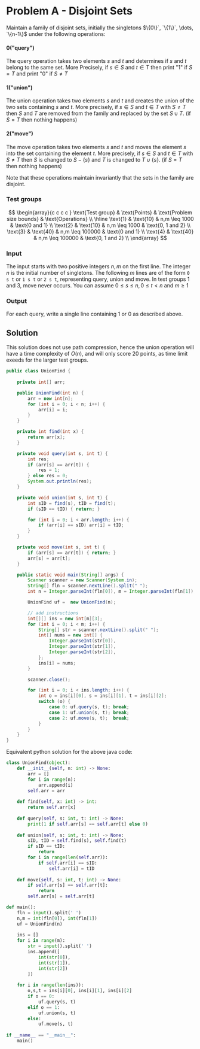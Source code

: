# Problem A - Disjoint Sets

Maintain a family of disjoint sets, initially the singletons $`\{0\}`, `\{1\}`, \dots, `\{n-1\}`$ under the following operations:

#### 0("query")

The query operation takes two elements $s$ and $t$ and determines if $s$ and $t$ belong to the same set. More Precisely, if $s\in S$ and $t\in T$ then print "1" if $S=T$ and print "0" if $S\not = T$

#### 1("union")

The union operation takes two elements $s$ and $t$ and creates the union of the two sets containing $s$ and $t$. More precisely, if $s \in S$ and $t \in T$ with $S \not = T$ then $S$ and $T$ are removed from the family and replaced by the set $S \cup T$. (if $S=T$ then nothing happens)

#### 2("move")

The move operation takes two elements $s$ and $t$ and moves the element $s$ into the set containing the element $t$. More precisely, if $s \in S$ and $t \in T$ with $S \not = T$ then $S$ is changed to 
$`S - \{s\}`$ and $T$ is changed to $`T \cup \{s\}`$. (if $S=T$ then nothing happens)

Note that these operations maintain invariantly that the sets in the family are disjoint.

### Test groups

$$
\begin{array}{c c c c }
  \text{Test group} & \text{Points} & \text{Problem size bounds} & \text{Operations} \\
  \hline
  \text{1} & \text{10} & n,m \leq 1000 & \text{0 and 1} \\
  \text{2} & \text{10} & n,m \leq 1000 & \text{0, 1 and 2} \\
  \text{3} & \text{40} & n,m \leq 100000 & \text{0 and 1} \\
  \text{4} & \text{40} & n,m \leq 100000 & \text{0, 1 and 2} \\
\end{array}
$$

### Input

The input starts with two positive integers $n, m$ on the first line. The integer $n$ is the initial number of singletons. The following $m$ lines are of the form `0 s t` or `1 s t` or `2 s t`, representing query, union and move. In test groups 1 and 3, move never occurs. You can assume $0 \leq s \leq n,0 \leq t < n$ and $m \geq 1$

### Output

For each query, write a single line containing 1 or 0 as described above.

## Solution

This solution does not use path compression, hence the union operation will have a time complexity of $O(n)$, and will only score 20 points, as time limit exeeds for the larger test groups.

```java
public class UnionFind {
    
    private int[] arr;

    public UnionFind(int n) {
        arr = new int[n];
        for (int i = 0; i < n; i++) {
            arr[i] = i;
        }
    }

    private int find(int x) {
        return arr[x];
    }

    private void query(int s, int t) {
        int res;
        if (arr[s] == arr[t]) {
            res = 1;
        } else res = 0;
        System.out.println(res);
    }

    private void union(int s, int t) {
        int sID = find(s), tID = find(t);
        if (sID == tID) { return; }

        for (int i = 0; i < arr.length; i++) {
            if (arr[i] == sID) arr[i] = tID;
        }
    }

    private void move(int s, int t) {
        if (arr[s] == arr[t]) { return; } 
        arr[s] = arr[t];
    }

    public static void main(String[] args) {
        Scanner scanner = new Scanner(System.in);
        String[] fln = scanner.nextLine().split(" ");
        int n = Integer.parseInt(fln[0]), m = Integer.parseInt(fln[1]);

        UnionFind uf =  new UnionFind(n);

        // add instructions
        int[][] ins = new int[m][3];
        for (int i = 0; i < m; i++) {
            String[] str = scanner.nextLine().split(" ");
            int[] nums = new int[] { 
                Integer.parseInt(str[0]),
                Integer.parseInt(str[1]),
                Integer.parseInt(str[2]),
            };
            ins[i] = nums;
        }

        scanner.close();

        for (int i = 0; i < ins.length; i++) {
            int o = ins[i][0], s = ins[i][1], t = ins[i][2]; 
            switch (o) {
                case 0: uf.query(s, t); break;
                case 1: uf.union(s, t); break;
                case 2: uf.move(s, t);  break;
            }   
        }
    }
}
```

Equivalent python solution for the above java code:

```python
class UnionFind(object):
    def __init__(self, n: int) -> None:
        arr = []
        for i in range(n):
            arr.append(i)
        self.arr = arr
    
    def find(self, x: int) -> int:
        return self.arr[x]
    
    def query(self, s: int, t: int) -> None:
        print(1 if self.arr[s] == self.arr[t] else 0)
        
    def union(self, s: int, t: int) -> None:
        sID, tID = self.find(s), self.find(t)
        if sID == tID: 
            return
        for i in range(len(self.arr)):
            if self.arr[i] == sID:
                self.arr[i] = tID
    
    def move(self, s: int, t: int) -> None:
        if self.arr[s] == self.arr[t]:
            return
        self.arr[s] = self.arr[t]

def main():
    fln = input().split(' ')
    n,m = int(fln[0]), int(fln[1])
    uf = UnionFind(n)
    
    ins = []
    for i in range(m):
        str = input().split(' ')
        ins.append([
            int(str[0]), 
            int(str[1]), 
            int(str[2])
        ])
    
    for i in range(len(ins)):
        o,s,t = ins[i][0], ins[i][1], ins[i][2]
        if o == 0: 
            uf.query(s, t)
        elif o == 1: 
            uf.union(s, t)
        else:
            uf.move(s, t)
    
if __name__ == "__main__":
    main()
```

